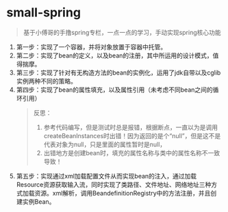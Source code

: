# small-spring
> 基于小傅哥的手撸spring专栏，一点一点的学习，手动实现spring核心功能

1. 第一步：实现了一个容器，并将对象放置于容器中托管。
2. 第二步：实现了bean的定义，以及bean的注册，其中所运用的设计模式，值得揣摩。
3. 第三步：实现了针对有无构造方法的bean的实例化，运用了jdk自带以及cglib实例两种不同的策略。
4. 第四步：实现了bean的属性填充，以及属性引用（未考虑不同bean之间的循环引用）
    >
   > 反思：
   > 1. 参考代码编写，但是测试时总是报错，根据断点，一直以为是调用createBeanInstances时出错！因为返回的是个“null”，但是这不是代表对象为null，只是里面的属性暂时是null，
   > 2. 出错地方是创建bean时，填充的属性名称与类中的属性名称不一致导致！
   > 
5. 第五步：实现通过xml加载配置文件从而实现bean的注入，通过加载Resource资源获取输入流，同时实现了类路径、文件地址、网络地址三种方式加载资源。xml解析，调用BeandefinitionRegistry中的方法注册，并且创建实例Bean。
